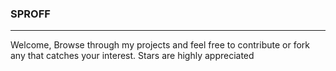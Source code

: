 ### SPROFF 

<hr>

Welcome, Browse through my projects and feel free to contribute or fork any that catches your interest. Stars are highly appreciated
